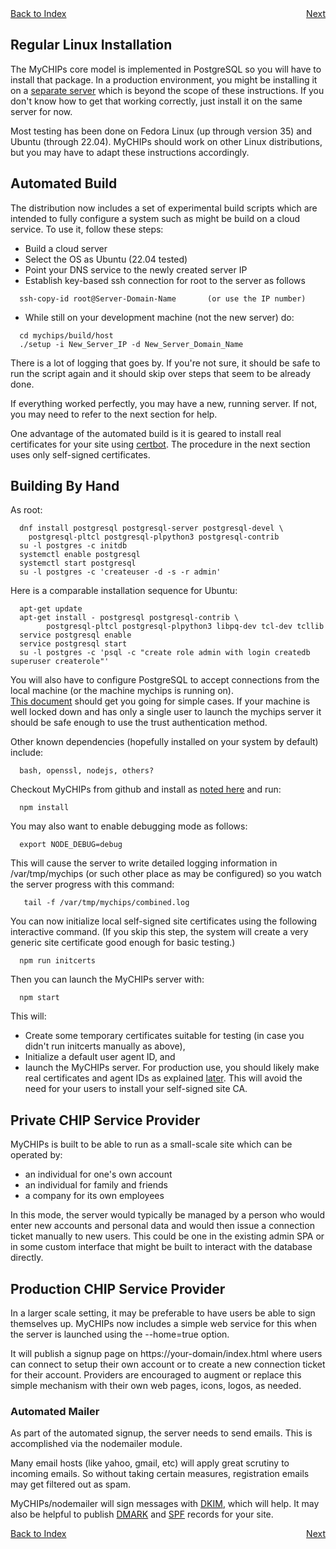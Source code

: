 <div style="display: flex; justify-content: space-between;">
  <a href="README.md#contents">Back to Index</a>
  <a href="use-admin.md">Next</a>
</div>

## Regular Linux Installation

The MyCHIPs core model is implemented in PostgreSQL so you will have to install that package.
In a production environment, you might be installing it on a 
[separate server](use-pki.md#database-certificates) which  is beyond the scope of these instructions.
If you don't know how to get that working correctly, just install it on the same server for now.

Most testing has been done on Fedora Linux (up through version 35) and Ubuntu (through 22.04).
MyCHIPs should work on other Linux distributions, but you may have to adapt these
instructions accordingly.

## Automated Build
The distribution now includes a set of experimental build scripts which are intended
to fully configure a system such as might be build on a cloud service.
To use it, follow these steps:
- Build a cloud server
- Select the OS as Ubuntu (22.04 tested)
- Point your DNS service to the newly created server IP
- Establish key-based ssh connection for root to the server as follows
```
  ssh-copy-id root@Server-Domain-Name		(or use the IP number)
```
- While still on your development machine (not the new server) do:
```
  cd mychips/build/host
  ./setup -i New_Server_IP -d New_Server_Domain_Name
```

There is a lot of logging that goes by.  If you're not sure, it should
be safe to run the script again and it should skip over steps that seem
to be already done.

If everything worked perfectly, you may have a new, running server.
If not, you may need to refer to the next section for help.

One advantage of the automated build is it is geared to install real
certificates for your site using [certbot](https://letsencrypt.com).
The procedure in the next section uses only self-signed certificates.

## Building By Hand
As root:
```
  dnf install postgresql postgresql-server postgresql-devel \
  	postgresql-pltcl postgresql-plpython3 postgresql-contrib
  su -l postgres -c initdb
  systemctl enable postgresql
  systemctl start postgresql
  su -l postgres -c 'createuser -d -s -r admin'
```
Here is a comparable installation sequence for Ubuntu:
```
  apt-get update
  apt-get install - postgresql postgresql-contrib \
        postgresql-pltcl postgresql-plpython3 libpq-dev tcl-dev tcllib
  service postgresql enable
  service postgresql start
  su -l postgres -c 'psql -c "create role admin with login createdb superuser createrole"'
```
You will also have to configure PostgreSQL to accept connections from the local
machine (or the machine mychips is running on).  
[This document](https://www.postgresql.org/docs/current/auth-pg-hba-conf.html)
should get you going for simple cases.
If your machine is well locked down and has only a single user to launch the mychips server
it should be safe enough to use the trust authentication method.

Other known dependencies (hopefully installed on your system by default) include:
```
  bash, openssl, nodejs, others?
```
Checkout MyCHIPs from github and install as [noted here](use-start.md#getting-started) and run:
```
  npm install
```
You may also want to enable debugging mode as follows:
```
  export NODE_DEBUG=debug
```
  This will cause the server to write detailed logging information in /var/tmp/mychips (or such other
  place as may be configured) so you watch the server progress with this command:
```
   tail -f /var/tmp/mychips/combined.log
```
You can now initialize local self-signed site certificates using the following interactive command.
(If you skip this step, the system will create a very generic site certificate good enough for basic testing.)

```
  npm run initcerts
```
Then you can launch the MyCHIPs server with:
```
  npm start
```
This will:
- Create some temporary certificates suitable for testing (in case you didn't run initcerts manually as above),
- Initialize a default user agent ID, and
- Iaunch the MyCHIPs server.
For production use, you should likely make real certificates and agent IDs as explained [later](use-pki.md).
This will avoid the need for your users to install your self-signed site CA.

## Private CHIP Service Provider
MyCHIPs is built to be able to run as a small-scale site which can be operated by:
- an individual for one's own account
- an individual for family and friends
- a company for its own employees

In this mode, the server would typically be managed by a person who would enter new accounts
and personal data and would then issue a connection ticket manually to new users.
This could be one in the existing admin SPA or in some custom interface that might be built to
interact with the database directly.

## Production CHIP Service Provider
In a larger scale setting, it may be preferable to have users be able to sign themselves up.
MyCHIPs now includes a simple web service for this when the server is launched using the
--home=true option.

It will publish a signup page on https://your-domain/index.html where users can connect to
setup their own account or to create a new connection ticket for their account.
Providers are encouraged to augment or replace this simple mechanism with their own web pages, icons, logos, as needed.

### Automated Mailer
As part of the automated signup, the server needs to send emails.
This is accomplished via the nodemailer module.

Many email hosts (like yahoo, gmail, etc) will apply great scrutiny to incoming emails.
So without taking certain measures, registration emails may get filtered out as spam.

MyCHIPs/nodemailer will sign messages with [DKIM](https://dkim.org), which will help.
It may also be helpful to publish [DMARK](https://dmarc.org/overview/)
and [SPF](https://open-spf.org) records for your site.

<div style="display: flex; justify-content: space-between;">
  <a href="README.md#contents">Back to Index</a>
  <a href="use-admin.md">Next</a>
</div>
